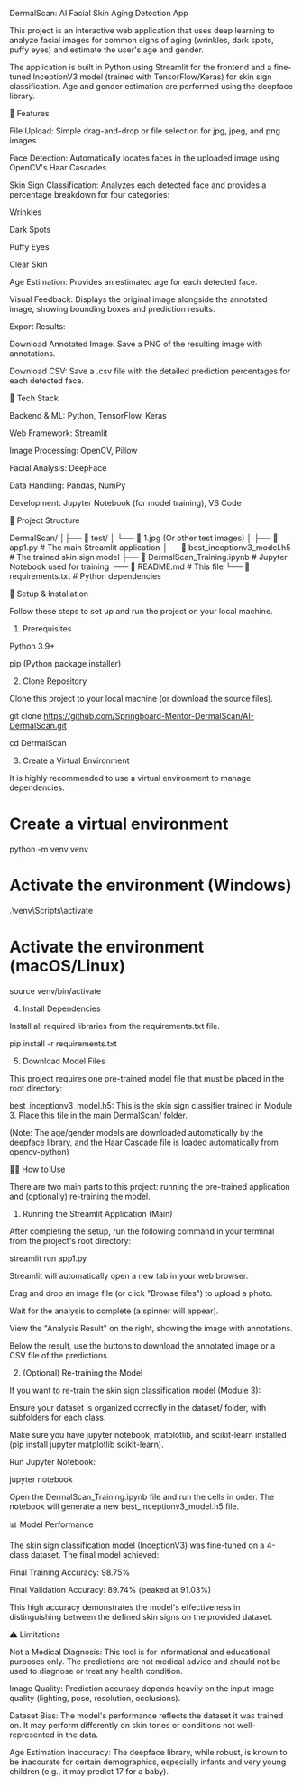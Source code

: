 DermalScan: AI Facial Skin Aging Detection App

This project is an interactive web application that uses deep learning to analyze facial images for common signs of aging (wrinkles, dark spots, puffy eyes) and estimate the user's age and gender.

The application is built in Python using Streamlit for the frontend and a fine-tuned InceptionV3 model (trained with TensorFlow/Keras) for skin sign classification. Age and gender estimation are performed using the deepface library.

🌟 Features

File Upload: Simple drag-and-drop or file selection for jpg, jpeg, and png images.

Face Detection: Automatically locates faces in the uploaded image using OpenCV's Haar Cascades.

Skin Sign Classification: Analyzes each detected face and provides a percentage breakdown for four categories:

Wrinkles

Dark Spots

Puffy Eyes

Clear Skin

Age Estimation: Provides an estimated age for each detected face.

Visual Feedback: Displays the original image alongside the annotated image, showing bounding boxes and prediction results.

Export Results:

Download Annotated Image: Save a PNG of the resulting image with annotations.

Download CSV: Save a .csv file with the detailed prediction percentages for each detected face.

🚀 Tech Stack

Backend & ML: Python, TensorFlow, Keras

Web Framework: Streamlit

Image Processing: OpenCV, Pillow

Facial Analysis: DeepFace

Data Handling: Pandas, NumPy

Development: Jupyter Notebook (for model training), VS Code

📁 Project Structure

DermalScan/
│├── 📁 test/
│   └── 📄 1.jpg         (Or other test images)
│
├── 📄 app1.py                      # The main Streamlit application
├── 📄 best_inceptionv3_model.h5   # The trained skin sign model
├── 📄 DermalScan_Training.ipynb   # Jupyter Notebook used for training
├── 📄 README.md                   # This file
└── 📄 requirements.txt            # Python dependencies


🔧 Setup & Installation

Follow these steps to set up and run the project on your local machine.

1. Prerequisites

Python 3.9+

pip (Python package installer)

2. Clone Repository

Clone this project to your local machine (or download the source files).

git clone https://github.com/Springboard-Mentor-DermalScan/AI-DermalScan.git

cd DermalScan


3. Create a Virtual Environment

It is highly recommended to use a virtual environment to manage dependencies.

# Create a virtual environment
python -m venv venv

# Activate the environment (Windows)
.\venv\Scripts\activate

# Activate the environment (macOS/Linux)
source venv/bin/activate


4. Install Dependencies

Install all required libraries from the requirements.txt file.

pip install -r requirements.txt


5. Download Model Files

This project requires one pre-trained model file that must be placed in the root directory:

best_inceptionv3_model.h5: This is the skin sign classifier trained in Module 3. Place this file in the main DermalScan/ folder.

(Note: The age/gender models are downloaded automatically by the deepface library, and the Haar Cascade file is loaded automatically from opencv-python)

🏃‍♂️ How to Use

There are two main parts to this project: running the pre-trained application and (optionally) re-training the model.

1. Running the Streamlit Application (Main)

After completing the setup, run the following command in your terminal from the project's root directory:

streamlit run app1.py


Streamlit will automatically open a new tab in your web browser.

Drag and drop an image file (or click "Browse files") to upload a photo.

Wait for the analysis to complete (a spinner will appear).

View the "Analysis Result" on the right, showing the image with annotations.

Below the result, use the buttons to download the annotated image or a CSV file of the predictions.

2. (Optional) Re-training the Model

If you want to re-train the skin sign classification model (Module 3):

Ensure your dataset is organized correctly in the dataset/ folder, with subfolders for each class.

Make sure you have jupyter notebook, matplotlib, and scikit-learn installed (pip install jupyter matplotlib scikit-learn).

Run Jupyter Notebook:

jupyter notebook


Open the DermalScan_Training.ipynb file and run the cells in order. The notebook will generate a new best_inceptionv3_model.h5 file.

📊 Model Performance

The skin sign classification model (InceptionV3) was fine-tuned on a 4-class dataset. The final model achieved:

Final Training Accuracy: 98.75%

Final Validation Accuracy: 89.74% (peaked at 91.03%)

This high accuracy demonstrates the model's effectiveness in distinguishing between the defined skin signs on the provided dataset.

⚠️ Limitations

Not a Medical Diagnosis: This tool is for informational and educational purposes only. The predictions are not medical advice and should not be used to diagnose or treat any health condition.

Image Quality: Prediction accuracy depends heavily on the input image quality (lighting, pose, resolution, occlusions).

Dataset Bias: The model's performance reflects the dataset it was trained on. It may perform differently on skin tones or conditions not well-represented in the data.

Age Estimation Inaccuracy: The deepface library, while robust, is known to be inaccurate for certain demographics, especially infants and very young children (e.g., it may predict 17 for a baby).
